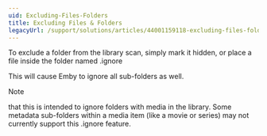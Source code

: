 ```yaml
---
uid: Excluding-Files-Folders
title: Excluding Files & Folders
legacyUrl: /support/solutions/articles/44001159118-excluding-files-folders
---
```


To exclude a folder from the library scan, simply mark it hidden, or place a file inside the folder named .ignore

This will cause Emby to ignore all sub-folders as well.

> [!NOTE]
> that this is intended to ignore folders with media in the library.  Some metadata sub-folders within a media item (like a movie or series) may not currently support this .ignore feature.